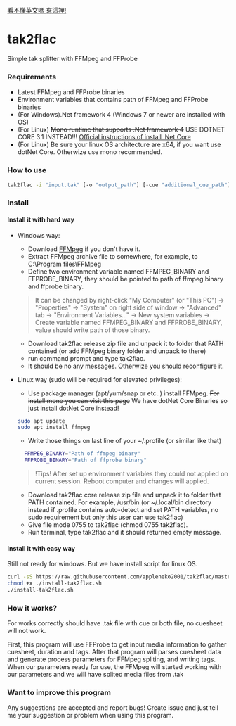 [看不懂英文嗎 來這裡!](https://github.com/appleneko2001/tak2flac/blob/master/README.zh-Hant.md)

# tak2flac
Simple tak splitter with FFMpeg and FFProbe

### Requirements
* Latest FFMpeg and FFProbe binaries
* Environment variables that contains path of FFMpeg and FFProbe binaries
* (For Windows).Net framework 4 (Windows 7 or newer are installed with OS)
* (For Linux) ~~Mono runtime that supports .Net framework 4~~ USE DOTNET CORE 3.1 INSTEAD!!! [Official instructions of install .Net Core](https://docs.microsoft.com/dotnet/core/install/linux-package-managers)
* (For Linux) Be sure your linux OS architecture are x64, if you want use dotNet Core. Otherwize use mono recommended.

### How to use
```sh
tak2flac -i "input.tak" [-o "output_path"] [-cue "additional_cue_path"]
```

### Install
#### Install it with hard way
* Windows way:
  * Download [FFMpeg](https://ffmpeg.org/download.html) if you don't have it.
  * Extract FFMpeg archive file to somewhere, for example, to C:\Program files\FFMpeg
  * Define two environment variable named FFMPEG_BINARY and FFPROBE_BINARY, they should be pointed to path of ffmpeg binary and ffprobe binary. 
  > It can be changed by right-click "My Computer" (or "This PC") -> "Properties" -> "System" on right side of window -> "Advanced" tab -> "Environment Variables..." -> New system variables -> Create variable named FFMPEG_BINARY and FFPROBE_BINARY, value should write path of those binary.
  * Download tak2flac release zip file and unpack it to folder that PATH contained (or add FFMpeg binary folder and unpack to there)
  * run command prompt and type tak2flac.
  * It should be no any messages. Otherwize you should reconfigure it.


* Linux way (sudo will be required for elevated privileges): 
  * Use package manager (apt/yum/snap or etc..) install FFMpeg. ~~For install mono you can visit this page~~ We have dotNet Core Binaries so just install dotNet Core instead!
  ```sh
  sudo apt update
  sudo apt install ffmpeg
  ``` 
  * Write those things on last line of your ~/.profile (or similar like that)
  ```sh
    FFMPEG_BINARY="Path of ffmpeg binary"
    FFPROBE_BINARY="Path of ffprobe binary"
  ```
  > !Tips! After set up environment variables they could not applied on current session. Reboot computer and changes will applied.
  * Download tak2flac core release zip file and unpack it to folder that PATH contained. For example, /usr/bin (or ~/.local/bin directory instead if .profile contains auto-detect and set PATH variables, no sudo requirement but only this user can use tak2flac)
  * Give file mode 0755 to tak2flac (chmod 0755 tak2flac).
  * Run terminal, type tak2flac and it should returned empty message.
  
#### Install it with easy way 
Still not ready for windows. But we have install script for linux OS.
```sh
curl -sS https://raw.githubusercontent.com/appleneko2001/tak2flac/master/install-tak2flac.sh > install-tak2flac.sh
chmod +x ./install-tak2flac.sh
./install-tak2flac.sh
```

### How it works?
For works correctly should have .tak file with cue or both file, no cuesheet will not work.

First, this program will use FFProbe to get input media information to gather cuesheet, duration and tags.
After that program will parses cuesheet data and generate process parameters for FFMpeg spliting, and writing tags.
When our parameters ready for use, the FFMpeg will started working with our parameters and we will have splited media files from .tak

### Want to improve this program
Any suggestions are accepted and report bugs! Create issue and just tell me your suggestion or problem when using this program.
